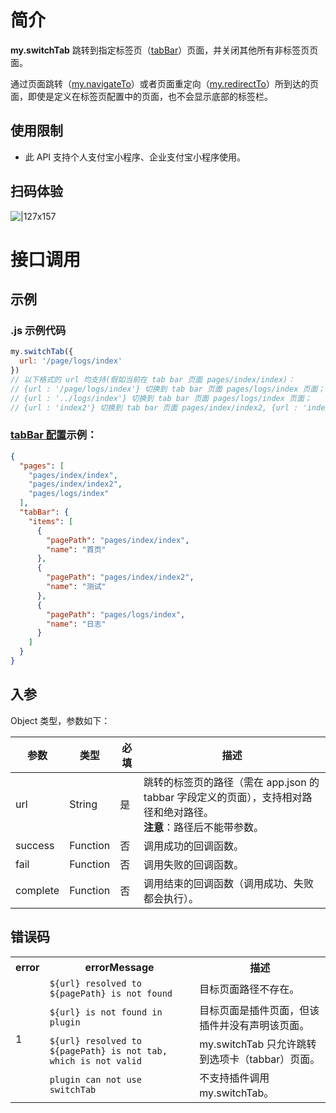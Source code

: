 # 简介
**my.switchTab** 跳转到指定标签页（[tabBar](https://opendocs.alipay.com/mini/framework/app-json#tabBar)）页面，并关闭其他所有非标签页页面。

通过页面跳转（[my.navigateTo](https://opendocs.alipay.com/mini/api/zwi8gx)）或者页面重定向（[my.redirectTo](https://opendocs.alipay.com/mini/api/fh18ky)）所到达的页面，即使是定义在标签页配置中的页面，也不会显示底部的标签栏。

## 使用限制
- 此 API 支持个人支付宝小程序、企业支付宝小程序使用。

## 扫码体验

![|127x157](https://gw.alipayobjects.com/zos/skylark-tools/public/files/e88923c5934173d172f53342d823d838.jpeg#align=left&display=inline&height=157&margin=%5Bobject%20Object%5D&originHeight=157&originWidth=127&status=done&style=none&width=127)

# 接口调用

## 示例

### .js 示例代码
```javascript
my.switchTab({
  url: '/page/logs/index'
})
// 以下格式的 url 均支持(假如当前在 tab bar 页面 pages/index/index)：
// {url : '/page/logs/index'} 切换到 tab bar 页面 pages/logs/index 页面；
// {url : '../logs/index'} 切换到 tab bar 页面 pages/logs/index 页面；
// {url : 'index2'} 切换到 tab bar 页面 pages/index/index2, {url : 'index2'} 相对于当前路径，相当于 {url : './index2'}。
```

### [tabBar 配置](https://opendocs.alipay.com/mini/framework/app-json#tabBar)示例：
```app.json
{
  "pages": [
    "pages/index/index",
    "pages/index/index2",
    "pages/logs/index"
  ],
  "tabBar": {
    "items": [
      {
        "pagePath": "pages/index/index",
        "name": "首页"
      },
      {
        "pagePath": "pages/index/index2",
        "name": "测试"
      },
      {
        "pagePath": "pages/logs/index",
        "name": "日志"
      }
    ]
  }
}
```


## 入参
Object 类型，参数如下：

| **参数** | **类型** | **必填** | **描述** |
| --- | --- | --- | --- |
| url | String | 是 | 跳转的标签页的路径（需在 app.json 的 tabbar 字段定义的页面），支持相对路径和绝对路径。<br />**注意**：路径后不能带参数。 |
| success | Function | 否 | 调用成功的回调函数。 |
| fail | Function | 否 | 调用失败的回调函数。 |
| complete | Function | 否 | 调用结束的回调函数（调用成功、失败都会执行）。 |


## 错误码

<table>
  <tr>
    <th><b>error</b></th>
    <th><b>errorMessage</b></th>
    <th><b>描述</b></th>
  </tr>
  <tr>
    <td rowspan="4">1</td>
    <td><code>${url} resolved to ${pagePath} is not found</code></td>
    <td>目标页面路径不存在。</td>
  </tr>
  <tr>
    <td><code>${url} is not found in plugin</code></td>
    <td>目标页面是插件页面，但该插件并没有声明该页面。</td>
  </tr>
  <tr>
    <td><code>${url} resolved to ${pagePath} is not tab,  which is not valid</code></td>
    <td>my.switchTab 只允许跳转到选项卡（tabbar）页面。</td>
  </tr>
  <tr>
    <td><code>plugin can not use switchTab</code></td>
    <td>不支持插件调用 my.switchTab。</td>
  </tr>
</table>

